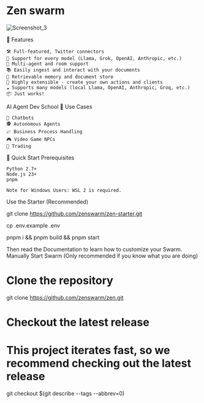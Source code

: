 # Zen swarm

![Screenshot_3](https://github.com/user-attachments/assets/a1833b6e-f550-4f5a-b1ee-c394d68b522d)

🍃 Features

    🛠️ Full-featured, Twitter connectors
    🔗 Support for every model (Llama, Grok, OpenAI, Anthropic, etc.)
    👥 Multi-agent and room support
    📚 Easily ingest and interact with your documents
    💾 Retrievable memory and document store
    🚀 Highly extensible - create your own actions and clients
    ☁️ Supports many models (local Llama, OpenAI, Anthropic, Groq, etc.)
    📦 Just works!

AI Agent Dev School
🎯 Use Cases

    🤖 Chatbots
    🕵️ Autonomous Agents
    📈 Business Process Handling
    🎮 Video Game NPCs
    🧠 Trading

🚀 Quick Start
Prerequisites

    Python 2.7+
    Node.js 23+
    pnpm

    Note for Windows Users: WSL 2 is required.

Use the Starter (Recommended)

git clone https://github.com/zenswarm/zen-starter.git

cp .env.example .env

pnpm i && pnpm build && pnpm start

Then read the Documentation to learn how to customize your Swarm.
Manually Start Swarm (Only recommended if you know what you are doing)

# Clone the repository
git clone https://github.com/zenswarm/zen.git

# Checkout the latest release
# This project iterates fast, so we recommend checking out the latest release
git checkout $(git describe --tags --abbrev=0)
